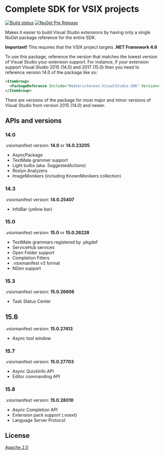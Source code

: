 # Complete SDK for VSIX projects

[![Build status](https://ci.appveyor.com/api/projects/status/uq0qw8tybu13df13?svg=true)](https://ci.appveyor.com/project/madskristensen/madskristensen-visualstudio-sdk)
[![NuGet Pre Release](https://img.shields.io/nuget/vpre/Madskristensen.VisualStudio.SDK.svg)](https://www.nuget.org/packages/Madskristensen.VisualStudio.SDK)

Makes it easier to build Visual Studio extensions by having only a single NuGet package reference for the entire SDK.

**Important!** This requires that the VSIX project targets **.NET Framework 4.6**

To use this package, reference the version that matches the lowest version of Visual Studio your extension support. For instance, if your extension support Visual Studio 2015 (14.0) and 2017 (15.0) then you need to reference version 14.0 of the package like so:

```xml
<ItemGroup>
  <PackageReference Include="Madskristensen.VisualStudio.SDK" Version="14.0.123-pre" />
</ItemGroup>
```

There are versions of the package for most major and minor versions of Visual Studio from version 2015 (14.0) and newer.

## APIs and versions

### 14.0 
.vsixmanifest version: **14.0** or **14.0.23205**

* AsyncPackage
* TextMate grammer support
* Light bulbs (aka. SuggestedActions)
* Roslyn Analyzers
* ImageMonikers (including KnownMonikers collection)

### 14.3 
.vsixmanifest version: **14.0.25407**

* InfoBar (yellow bar)

### 15.0 
.vsixmanifest version: **15.0** or **15.0.26228**

* TextMate grammars registered by .pkgdef
* ServiceHub services
* Open Folder support
* Completion Filters
* .vsixmanifest v3 format
* NGen support

### 15.3
.vsixmanifest version: **15.0.26606**

* Task Status Center

## 15.6
.vsixmanifest version: **15.0.27413**

* Async tool window

### 15.7 
.vsixmanifest version: **15.0.27703**

* Async QuickInfo API
* Editor commanding API

### 15.8 
.vsixmanifest version: **15.0.28010**

* Async Completion API
* Extension pack support (.vsext)
* Language Server Protocol

## License
[Apache 2.0](LICENSE)